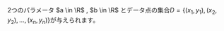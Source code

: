 2つのパラメータ $a \in \R$ , $b \in \R$ とデータ点の集合$D = \{(x_1, y_1), (x_2, y_2), \ldots, (x_n, y_n)\}$が与えられます。